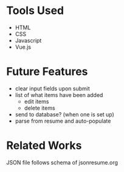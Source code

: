 # Tools Used
* HTML
* CSS
* Javascript
* Vue.js

# Future Features
* clear input fields upon submit
* list of what items have been added
  * edit items
  * delete items
* send to database? (when one is set up)
* parse from resume and auto-populate

# Related Works
JSON file follows schema of jsonresume.org
